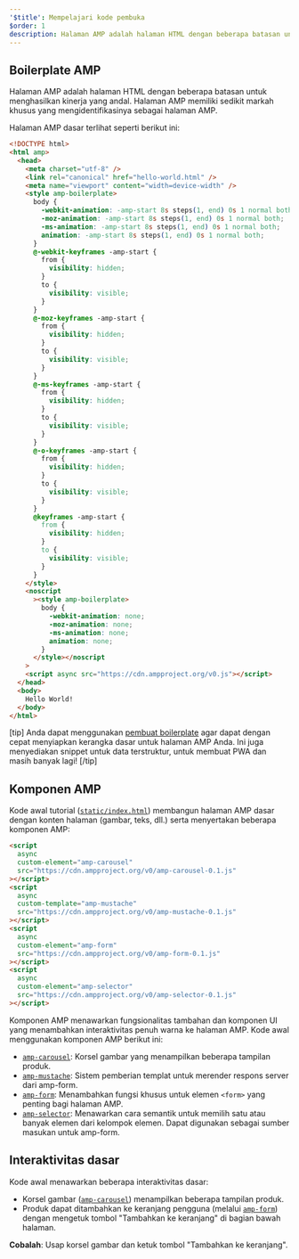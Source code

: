 ```yaml
---
'$title': Mempelajari kode pembuka
$order: 1
description: Halaman AMP adalah halaman HTML dengan beberapa batasan untuk menghasilkan kinerja yang andal. Halaman AMP memiliki sedikit markah khusus yang mengidentifikasinya sebagai halaman AMP.
---
```


## Boilerplate AMP

Halaman AMP adalah halaman HTML dengan beberapa batasan untuk menghasilkan kinerja yang andal. Halaman AMP memiliki sedikit markah khusus yang mengidentifikasinya sebagai halaman AMP.

Halaman AMP dasar terlihat seperti berikut ini:

```html
<!DOCTYPE html>
<html amp>
  <head>
    <meta charset="utf-8" />
    <link rel="canonical" href="hello-world.html" />
    <meta name="viewport" content="width=device-width" />
    <style amp-boilerplate>
      body {
        -webkit-animation: -amp-start 8s steps(1, end) 0s 1 normal both;
        -moz-animation: -amp-start 8s steps(1, end) 0s 1 normal both;
        -ms-animation: -amp-start 8s steps(1, end) 0s 1 normal both;
        animation: -amp-start 8s steps(1, end) 0s 1 normal both;
      }
      @-webkit-keyframes -amp-start {
        from {
          visibility: hidden;
        }
        to {
          visibility: visible;
        }
      }
      @-moz-keyframes -amp-start {
        from {
          visibility: hidden;
        }
        to {
          visibility: visible;
        }
      }
      @-ms-keyframes -amp-start {
        from {
          visibility: hidden;
        }
        to {
          visibility: visible;
        }
      }
      @-o-keyframes -amp-start {
        from {
          visibility: hidden;
        }
        to {
          visibility: visible;
        }
      }
      @keyframes -amp-start {
        from {
          visibility: hidden;
        }
        to {
          visibility: visible;
        }
      }
    </style>
    <noscript
      ><style amp-boilerplate>
        body {
          -webkit-animation: none;
          -moz-animation: none;
          -ms-animation: none;
          animation: none;
        }
      </style></noscript
    >
    <script async src="https://cdn.ampproject.org/v0.js"></script>
  </head>
  <body>
    Hello World!
  </body>
</html>
```

[tip] Anda dapat menggunakan [pembuat boilerplate](https://amp.dev/boilerplate) agar dapat dengan cepat menyiapkan kerangka dasar untuk halaman AMP Anda. Ini juga menyediakan snippet untuk data terstruktur, untuk membuat PWA dan masih banyak lagi! [/tip]

## Komponen AMP

Kode awal tutorial ([`static/index.html`](https://github.com/googlecodelabs/advanced-interactivity-in-amp/blob/master/static/index.html)) membangun halaman AMP dasar dengan konten halaman (gambar, teks, dll.) serta menyertakan beberapa komponen AMP:

```html
<script
  async
  custom-element="amp-carousel"
  src="https://cdn.ampproject.org/v0/amp-carousel-0.1.js"
></script>
<script
  async
  custom-template="amp-mustache"
  src="https://cdn.ampproject.org/v0/amp-mustache-0.1.js"
></script>
<script
  async
  custom-element="amp-form"
  src="https://cdn.ampproject.org/v0/amp-form-0.1.js"
></script>
<script
  async
  custom-element="amp-selector"
  src="https://cdn.ampproject.org/v0/amp-selector-0.1.js"
></script>
```

Komponen AMP menawarkan fungsionalitas tambahan dan komponen UI yang menambahkan interaktivitas penuh warna ke halaman AMP. Kode awal menggunakan komponen AMP berikut ini:

- [`amp-carousel`](../../../../documentation/components/reference/amp-carousel.md): Korsel gambar yang menampilkan beberapa tampilan produk.
- [`amp-mustache`](../../../../documentation/components/reference/amp-mustache.md): Sistem pemberian templat untuk merender respons server dari amp-form.
- [`amp-form`](../../../../documentation/components/reference/amp-form.md): Menambahkan fungsi khusus untuk elemen `<form>` yang penting bagi halaman AMP.
- [`amp-selector`](../../../../documentation/components/reference/amp-selector.md): Menawarkan cara semantik untuk memilih satu atau banyak elemen dari kelompok elemen. Dapat digunakan sebagai sumber masukan untuk amp-form.

## Interaktivitas dasar

Kode awal menawarkan beberapa interaktivitas dasar:

- Korsel gambar ([`amp-carousel`](../../../../documentation/components/reference/amp-carousel.md)) menampilkan beberapa tampilan produk.
- Produk dapat ditambahkan ke keranjang pengguna (melalui [`amp-form`](../../../../documentation/components/reference/amp-form.md)) dengan mengetuk tombol "Tambahkan ke keranjang" di bagian bawah halaman.

**Cobalah**: Usap korsel gambar dan ketuk tombol "Tambahkan ke keranjang".
